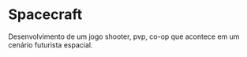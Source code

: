 # Spacecraft
Desenvolvimento de um jogo shooter, pvp, co-op que acontece em um cenário futurista espacial.
